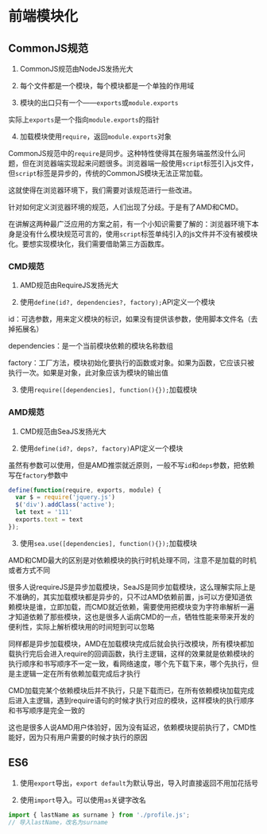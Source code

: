 # 前端模块化

## CommonJS规范
1. CommonJS规范由NodeJS发扬光大

2. 每个文件都是一个模块，每个模块都是一个单独的作用域

3. 模块的出口只有一个——`exports`或`module.exports`

实际上`exports`是一个指向`module.exports`的指针

4. 加载模块使用`require`，返回`module.exports`对象

CommonJS规范中的`require`是同步。这种特性使得其在服务端虽然没什么问题，但在浏览器端实现起来问题很多。浏览器端一般使用`script`标签引入js文件，但`script`标签是异步的，传统的CommonJS模块无法正常加载。

这就使得在浏览器环境下，我们需要对该规范进行一些改进。

针对如何定义浏览器环境的规范，人们出现了分歧。于是有了AMD和CMD。

在讲解这两种最广泛应用的方案之前，有一个小知识需要了解的：浏览器环境下本身是没有什么模块规范可言的，使用`script`标签单纯引入的js文件并不没有被模块化。要想实现模块化，我们需要借助第三方函数库。

### CMD规范

1. AMD规范由RequireJS发扬光大

2. 使用`define(id?, dependencies?, factory);`API定义一个模块

id：可选参数，用来定义模块的标识，如果没有提供该参数，使用脚本文件名（去掉拓展名）

dependencies：是一个当前模块依赖的模块名称数组

factory：工厂方法，模块初始化要执行的函数或对象。如果为函数，它应该只被执行一次。如果是对象，此对象应该为模块的输出值

3. 使用`require([dependencies], function(){});`加载模块

### AMD规范

1. CMD规范由SeaJS发扬光大

2. 使用`define(id?, deps?, factory)`API定义一个模块

虽然有参数可以使用，但是AMD推崇就近原则，一般不写`id`和`deps`参数，把依赖写在`factory`参数中

```javascript
define(function(require, exports, module) {
  var $ = require('jquery.js')
  $('div').addClass('active');
  let text = '111'
  exports.text = text
});
```

3. 使用`sea.use([dependencies], function(){});`加载模块

AMD和CMD最大的区别是对依赖模块的执行时机处理不同，注意不是加载的时机或者方式不同

很多人说requireJS是异步加载模块，SeaJS是同步加载模块，这么理解实际上是不准确的，其实加载模块都是异步的，只不过AMD依赖前置，js可以方便知道依赖模块是谁，立即加载，而CMD就近依赖，需要使用把模块变为字符串解析一遍才知道依赖了那些模块，这也是很多人诟病CMD的一点，牺牲性能来带来开发的便利性，实际上解析模块用的时间短到可以忽略

同样都是异步加载模块，AMD在加载模块完成后就会执行改模块，所有模块都加载执行完后会进入require的回调函数，执行主逻辑，这样的效果就是依赖模块的执行顺序和书写顺序不一定一致，看网络速度，哪个先下载下来，哪个先执行，但是主逻辑一定在所有依赖加载完成后才执行

CMD加载完某个依赖模块后并不执行，只是下载而已，在所有依赖模块加载完成后进入主逻辑，遇到require语句的时候才执行对应的模块，这样模块的执行顺序和书写顺序是完全一致的

这也是很多人说AMD用户体验好，因为没有延迟，依赖模块提前执行了，CMD性能好，因为只有用户需要的时候才执行的原因

## ES6
1. 使用`export`导出，`export default`为默认导出，导入时直接返回不用加花括号

2. 使用`import`导入。可以使用`as`关键字改名
```javascript
import { lastName as surname } from './profile.js';
// 导入lastName，改名为surname
```